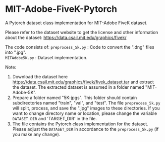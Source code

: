 # MIT-Adobe-FiveK-Pytorch
A Pytorch dataset class implementation for MIT-Adobe FiveK dataset.

Please refer to the dataset website to get the license and other information about the dataset:
https://data.csail.mit.edu/graphics/fivek/

The code consists of:
`preprocess_5k.py` : Code to convert the ".dng" files into ".jpg".   
`MITAdobe5K.py` : Dataset implementation.   

Note:
1.  Download the dataset here https://data.csail.mit.edu/graphics/fivek/fivek_dataset.tar and extract the dataset. The extracted dataset is assumed in a folder named "MIT-Adobe-5K".
2.  Prepare a folder named "5K-jpgs". This folder should contain subdirectories named "train", "val", and "test". The file `preprocess_5k.py` will split, process, and save the ".jpg" images to these directories. If you want to change directory name or location, please change the variable `DATASET_DIR` and 'TARGET_DIR' in the file.
3.  The file contains the Pytorch class implementation for the dataset. Please adjust the `DATASET_DIR` in accordance to the `preprocess_5k.py` (if you make any change).
